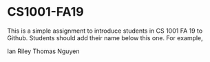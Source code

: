 # CS1001-FA19
This is a simple assignment to introduce students in CS 1001 FA 19 to Github.
Students should add their name below this one. For example,

Ian Riley
Thomas Nguyen
